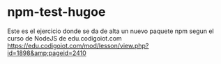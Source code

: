# npm-test-hugoe
Este es el ejercicio donde se da de alta un nuevo paquete npm segun el curso de NodeJS de edu.codigoiot.com https://edu.codigoiot.com/mod/lesson/view.php?id=1898&amp;pageid=2410
